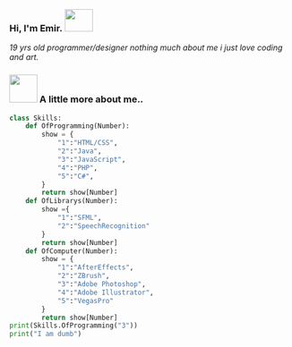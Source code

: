 ### Hi, I'm Emir. <img src="https://media.tenor.com/images/486428053d6e3f90a4b2251ee5f82f56/tenor.gif" height="40" width="50" style="margin: 1px"> 

<p><em>19 yrs old programmer/designer nothing much about me i just love coding and art.</em> </br>

### <img src="https://images6.fanpop.com/image/photos/37500000/Chi-typing-on-a-computer-chis-sweet-home-chis-new-address-37597964-320-240.gif" width="50"> A little more about me..  
```python
class Skills:
    def OfProgramming(Number):
        show = {
            "1":"HTML/CSS",
            "2":"Java",
            "3":"JavaScript",
            "4":"PHP",
            "5":"C#",
        }
        return show[Number]
    def OfLibrarys(Number):
        show ={
            "1":"SFML",
            "2":"SpeechRecognition"
        }
        return show[Number]
    def OfComputer(Number):
        show = {
            "1":"AfterEffects",
            "2":"ZBrush",
            "3":"Adobe Photoshop",
            "4":"Adobe Illustrator",
            "5":"VegasPro"
        }
        return show[Number]
print(Skills.OfProgramming("3"))
print("I am dumb")
```

